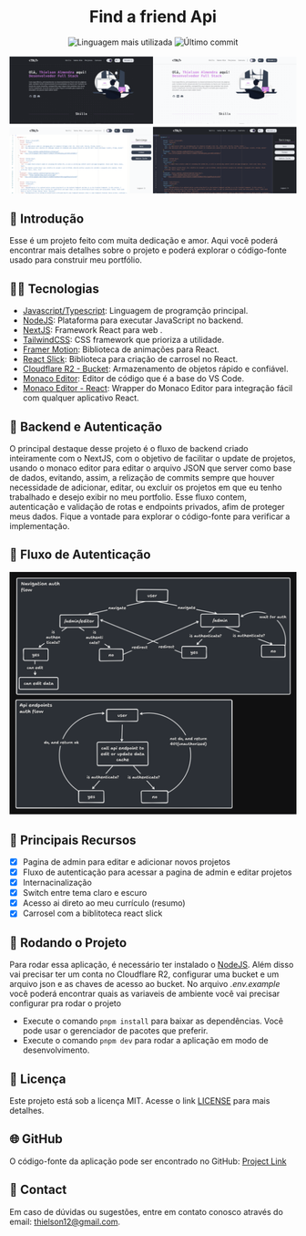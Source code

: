 
<div align='center'>
	<h1>Find a friend Api</h1>
	<img src='https://img.shields.io/github/languages/top/BetaTH/picpay-challenge' alt='Linguagem mais utilizada' />
	<img src='https://img.shields.io/github/last-commit/BetaTH/picpay-challenge' alt='Último commit' />
</div>
<br>
<div align='center'>
	<img src='.github/my-portfolio-preview.png' alt='Project Preview' />
</div>

## 🚀 Introdução
Esse é um projeto feito com muita dedicação e amor. Aqui você poderá encontrar mais detalhes sobre o projeto e poderá explorar o código-fonte usado para construir meu portfólio.

## 👨‍💻 Tecnologias

- [Javascript/Typescript](https://developer.mozilla.org/pt-BR/docs/Web/JavaScript): Linguagem de programção principal.
- [NodeJS](https://nodejs.org/en): Plataforma para executar JavaScript no backend.
- [NextJS](https://nextjs.org/): Framework React para web .
- [TailwindCSS](https://tailwindcss.com/): CSS framework que prioriza a utilidade.
- [Framer Motion](https://www.framer.com/motion/): Biblioteca de animações para React.
- [React Slick](https://react-slick.neostack.com/): Biblioteca para criação de carrosel no React.
- [Cloudflare R2 - Bucket](https://developers.cloudflare.com/r2/): Armazenamento de objetos rápido e confiável.
- [Monaco Editor](https://microsoft.github.io/monaco-editor/): Editor de código que é a base do VS Code.
- [Monaco Editor - React](https://www.npmjs.com/package/@monaco-editor/react): Wrapper do Monaco Editor para integração fácil com qualquer aplicativo React.

<!-- Patterns Highlights -->
## 🔄 Backend e Autenticação

O principal destaque desse projeto é o fluxo de backend criado inteiramente com o NextJS, com o objetivo de facilitar o update de projetos, usando o monaco editor para editar o arquivo JSON que server como base de dados, evitando, assim, a relização de commits sempre que houver necessidade de adicionar, editar, ou excluir os projetos em que eu tenho trabalhado e desejo exibir no meu portfolio. Esse fluxo contem, autenticação e validação de rotas e endpoints privados, afim de proteger meus dados. Fique a vontade para explorar o código-fonte para verificar a implementação.

## 📝 Fluxo de Autenticação
<div align='left'>
	<img src='.github/auth-flow.png' alt='Auth Flow' />
</div>
<!-- Patterns Highlights -->


## 🎯 Principais Recursos

- [x] Pagina de admin para editar e adicionar novos projetos
- [x] Fluxo de autenticação para acessar a pagina de admin e editar projetos
- [x] Internacinalização
- [x] Switch entre tema claro e escuro
- [x] Acesso ai direto ao meu currículo (resumo)
- [x] Carrosel com a biblitoteca react slick

## 🔧 Rodando o Projeto

Para rodar essa aplicação, é necessário ter instalado o [NodeJS](https://nodejs.org/en). Além disso vai precisar ter um conta no Cloudflare R2, configurar uma bucket e um arquivo json e as chaves de acesso ao bucket. No arquivo *.env.example* você poderá encontrar quais as variaveis de ambiente você vai precisar configurar pra rodar o projeto 

- Execute o comando `pnpm install` para baixar as dependências. Você pode usar o gerenciador de pacotes que preferir.
- Execute o comando `pnpm dev` para rodar a aplicação em modo de desenvolvimento.


## 📄 Licença

Este projeto está sob a licença MIT. Acesse o link [LICENSE](https://mit-license.org/) para mais detalhes.

## 🌐 GitHub

O código-fonte da aplicação pode ser encontrado no GitHub: [Project Link](https://github.com/BetaTH?tab=repositories)

## 📧 Contact

Em caso de dúvidas ou sugestões, entre em contato conosco através do email: [thielson12@gmail.com](mailto:thielson12@gmail.com).
